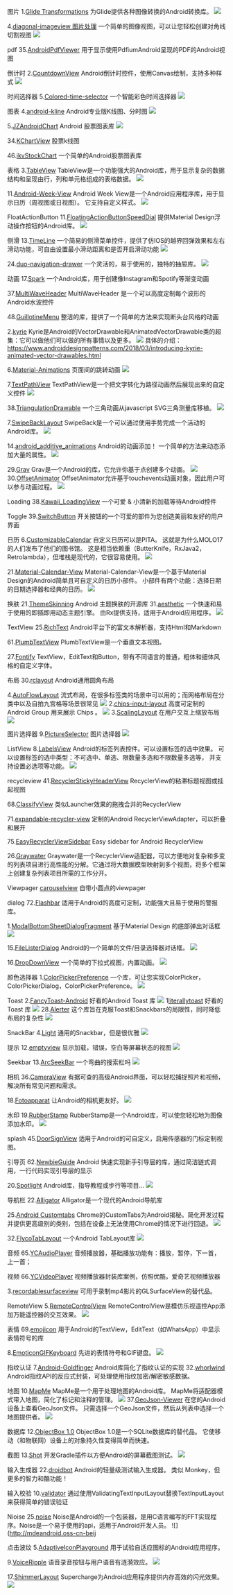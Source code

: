 图片
1.[Glide Transformations](https://github.com/wasabeef/glide-transformations)
为Glide提供各种图像转换的Android转换库。
![](http://mdeandroid.oss-cn-beijing.aliyuncs.com/article/2018Library3/glide.gif)

4.[diagonal-imageview 图片处理](https://github.com/santalu/diagonal-imageview)
一个简单的图像视图，可以让您轻松创建对角线切割视图
![](http://oxa6ou7z6.bkt.clouddn.com/ct.png)


pdf
35.[AndroidPdfViewer](https://github.com/barteksc/AndroidPdfViewer)
用于显示使用PdfiumAndroid呈现的PDF的Android视图





倒计时
2.[CountdownView](https://github.com/iwgang/CountdownView)
Android倒计时控件，使用Canvas绘制，支持多种样式
![](http://mdeandroid.oss-cn-beijing.aliyuncs.com/article/2018Library3/countdownview.png)



时间选择器
5.[Colored-time-selector](https://github.com/ehsunshine/colored-time-selector)
一个智能彩色时间选择器
![](http://mdeandroid.oss-cn-beijing.aliyuncs.com/article/2018Library/library01.jpg)





图表
4.[android-kline](https://github.com/VinsonGuo/android-kline)
Android专业版K线图、分时图
![](http://mdeandroid.oss-cn-beijing.aliyuncs.com/article/2018Library3/kchart.gif)

5.[JZAndroidChart](https://github.com/donglua/JZAndroidChart)
Android 股票图表库
![](http://mdeandroid.oss-cn-beijing.aliyuncs.com/article/2018Library3/jzandroidchart.gif)

34.[KChartView](https://github.com/tifezh/KChartView)
股票k线图

46.[ikvStockChart](https://github.com/wordplat/ikvStockChart)
一个简单的Android股票图表库





表格
3.[TableView](https://github.com/evrencoskun/TableView)
TableView是一个功能强大的Android库，用于显示复杂的数据结构和呈现由行，列和单元格组成的表格数据。
![](http://mdeandroid.oss-cn-beijing.aliyuncs.com/article/2018Library/library03.jpg)

11.[Android-Week-View](https://github.com/Quivr/Android-Week-View)
Android Week View是一个Android应用程序库，用于显示日历（周视图或日视图）。 它支持自定义样式。
![](http://mdeandroid.oss-cn-beijing.aliyuncs.com/android/weekly/screen-shot.png)




FloatActionButton
11.[FloatingActionButtonSpeedDial](https://github.com/leinardi/FloatingActionButtonSpeedDial)
提供Material Design浮动操作按钮的Android库。
![](http://mdeandroid.oss-cn-beijing.aliyuncs.com/article/2018Library4/Float_action_button.gif)





侧滑
13.[TimeLine](https://github.com/ditclear/TimeLine)
一个简易的侧滑菜单控件，提供了仿IOS的越界回弹效果和左右滑动功能，可自由设置最小滑动距离和是否开启滑动功能
![](http://mdeandroid.oss-cn-beijing.aliyuncs.com/article/2018Library4/TimeLine.gif)

24.[duo-navigation-drawer](https://github.com/PSD-Company/duo-navigation-drawer)
一个灵活的，易于使用的，独特的抽屉库。
![](http://mdeandroid.oss-cn-beijing.aliyuncs.com/android/weekly/263/263-3.gif)


动画
17.[Spark](https://github.com/TonnyL/Spark)
一个Android库，用于创建像Instagram和Spotify等渐变动画

37.[MultiWaveHeader](https://github.com/scwang90/MultiWaveHeader)
MultiWaveHeader 是一个可以高度定制每个波形的Android水波控件

48.[GuillotineMenu](https://github.com/Yalantis/GuillotineMenu-Android)
整洁的库，提供了一个简单的方法来实现断头台风格的动画

2.[kyrie](https://github.com/alexjlockwood/kyrie)
Kyrie是Android的VectorDrawable和AnimatedVectorDrawable类的超集：它可以做他们可以做的所有事情以及更多。
![](http://mdeandroid.oss-cn-beijing.aliyuncs.com/article/2018Library2/kyrie.gif)
具体的介绍：https://www.androiddesignpatterns.com/2018/03/introducing-kyrie-animated-vector-drawables.html

6.[Material-Animations](https://github.com/lgvalle/Material-Animations)
页面间的跳转动画
![](http://mdeandroid.oss-cn-beijing.aliyuncs.com/article/2018Library2/material_animations.gif)

7.[TextPathView](https://github.com/totond/TextPathView)
TextPathView是一个把文字转化为路径动画然后展现出来的自定义控件
![](http://mdeandroid.oss-cn-beijing.aliyuncs.com/article/2018Library2/textpathview.gif)

38.[TriangulationDrawable](https://github.com/nekocode/TriangulationDrawable)
一个三角动画从javascript SVG三角测量库移植。
![](http://mdeandroid.oss-cn-beijing.aliyuncs.com/android/weekly/263/263-2.gif)

7.[SwipeBackLayout](https://github.com/gongwen/SwipeBackLayout)
SwipeBack是一个可以通过使用手势完成一个活动的Android库。
![](http://mdeandroid.oss-cn-beijing.aliyuncs.com/android/weekly/screenshot1.gif)

14.[android_additive_animations](https://github.com/wirecube/android_additive_animations)
Android的动画添加！ 一个简单的方法来动态添加大量的属性。
![](http://mdeandroid.oss-cn-beijing.aliyuncs.com/android/weekly/269/QQ%E5%9B%BE%E7%89%8720171108191251.png)

29.[Grav](https://github.com/glomadrian/Grav)
Grav是一个Android的库，它允许你基于点创建多个动画。
![](http://mdeandroid.oss-cn-beijing.aliyuncs.com/android/weekly/260/260-2.gif)
30.[OffsetAnimator](https://github.com/russelarms/OffsetAnimator)
OffsetAnimator允许基于touchevents动画对象，因此用户可以参与动画过程。
![](http://mdeandroid.oss-cn-beijing.aliyuncs.com/android/weekly/260/260-3.gif)



Loading
38.[Kawaii_LoadingView](https://github.com/Carson-Ho/Kawaii_LoadingView)
一个可爱 & 小清新的加载等待Android控件




Toggle
39.[SwitchButton](https://github.com/kyleduo/SwitchButton)
开关按钮的一个可爱的部件为您创造美丽和友好的用户界面



日历
6.[CustomizableCalendar](https://github.com/MOLO17/CustomizableCalendar)
自定义日历可以是PITA。 这就是为什么MOLO17的人们发布了他们的图书馆。 这是相当依赖重（ButterKnife，RxJava2，Retrolambda），但堆栈是现代的，它很容易使用。
![](http://mdeandroid.oss-cn-beijing.aliyuncs.com/android/weekly/CalendarDemo.gif)

21.[Material-Calendar-View](https://github.com/Applandeo/Material-Calendar-View)
Material-Calendar-View是一个基于Material Design的Android简单且可自定义的日历小部件。 小部件有两个功能：选择日期的日期选择器和经典的日历。
![](http://mdeandroid.oss-cn-beijing.aliyuncs.com/android/weekly/264/264-1.png)


换肤
21.[ThemeSkinning](https://github.com/burgessjp/ThemeSkinning)
Android 主题换肤的开源库
31.[aesthetic](https://github.com/afollestad/aesthetic)
一个快速和易于使用的即插即用动态主题引擎。 由Rx提供支持，适用于Android应用程序。
![](http://mdeandroid.oss-cn-beijing.aliyuncs.com/android/weekly/260/260-4.gif)



TextView
25.[RichText](https://github.com/zzhoujay/RichText)
Android平台下的富文本解析器，支持Html和Markdown

61.[PlumbTextView](https://github.com/lybeat/PlumbTextView)
PlumbTextView是一个垂直文本视图。

27.[Fontify](https://github.com/mehdok/Fontify)
TextView，EditText和Button，带有不同语言的普通，粗体和细体风格的自定义字体。



布局
30.[rclayout](https://github.com/GcsSloop/rclayout)
Android通用圆角布局

4.[AutoFlowLayout](https://github.com/LRH1993/AutoFlowLayout)
流式布局，在很多标签类的场景中可以用的；而网格布局在分类中以及自拍九宫格等场景很常见
![](http://mdeandroid.oss-cn-beijing.aliyuncs.com/article/2018Library2/autoflowlayout.jpeg)
2.[chips-input-layout](https://github.com/tylersuehr7/chips-input-layout)
高度可定制的 Android Group 用来展示 Chips 。
![](http://oxa6ou7z6.bkt.clouddn.com/screen_contact_chip_details.png)
3.[ScalingLayout](https://github.com/iammert/ScalingLayout)
在用户交互上缩放布局
![](http://oxa6ou7z6.bkt.clouddn.com/gif_behavior.gif)



图片选择器
9.[PictureSelector](https://github.com/LuckSiege/PictureSelector)
图片选择器
![](http://mdeandroid.oss-cn-beijing.aliyuncs.com/article/2018Library2/pictureselector.jpg)



ListView
8.[LabelsView](https://github.com/donkingliang/LabelsView)
Android的标签列表控件。可以设置标签的选中效果。 可以设置标签的选中类型：不可选中、单选、限数量多选和不限数量多选等， 并支持设置必选项等功能。
![](http://mdeandroid.oss-cn-beijing.aliyuncs.com/article/2018Library2/labelsview.gif)





recycleview
41.[RecyclerStickyHeaderView](https://github.com/TellH/RecyclerStickyHeaderView)
RecyclerView的粘滞标题视图或挂起视图

68.[ClassifyView](https://github.com/beasonshu/ClassifyView)
类似Launcher效果的拖拽合并的RecyclerView

71.[expandable-recycler-view](https://github.com/thoughtbot/expandable-recycler-view)
定制的Android RecyclerViewAdapter，可以折叠和展开

75.[EasyRecyclerViewSidebar](https://github.com/CaMnter/EasyRecyclerViewSidebar)
Easy sidebar for Android RecyclerView

26.[Graywater](https://github.com/tumblr/Graywater)
Graywater是一个RecyclerView适配器，可以方便地对复杂和多变的列表项目进行高性能的分解。它通过将大数据模型映射到多个视图，将多个框架上创建复杂列表项目所需的工作分开。



Viewpager
[carouselview](https://github.com/sayyam/carouselview)
自带小圆点的viewpager










dialog
72.[Flashbar](https://github.com/aritraroy/Flashbar)
适用于Android的高度可定制，功能强大且易于使用的警报库。

1.[ModalBottomSheetDialogFragment](https://github.com/Commit451/ModalBottomSheetDialogFragment)
基于Material Design 的底部弹出对话框
![](http://mdeandroid.oss-cn-beijing.aliyuncs.com/article/2018Library2/dialog.png)

15.[FileListerDialog](https://github.com/FirzenYogesh/FileListerDialog/)
Android的一个简单的文件/目录选择器对话框。
![](http://mdeandroid.oss-cn-beijing.aliyuncs.com/android/weekly/267/267-2.png)

16.[DropDownView](https://github.com/AnthonyFermin/DropDownView)
一个简单的下拉式视图，内置动画。
![](http://mdeandroid.oss-cn-beijing.aliyuncs.com/android/weekly/266/266-1.gif)




颜色选择器
1.[ColorPickerPreference](https://github.com/skydoves/ColorPickerPreference)
一个库，可让您实现ColorPicker，ColorPickerDialog，ColorPickerPreference。
![](https://user-images.githubusercontent.com/24237865/36096666-9e9fc7ca-103a-11e8-9a1a-e1d685d000f9.png)




Toast
2.[FancyToast-Android](https://github.com/Shashank02051997/FancyToast-Android)
好看的Android Toast 库
![](http://mdeandroid.oss-cn-beijing.aliyuncs.com/article/2018Library/library02.png)
1[literallytoast](https://github.com/dvoiss/literallytoast)
好看的 Toast 库
![](http://oxa6ou7z6.bkt.clouddn.com/lit_toast.gif)
28.[Alerter](https://github.com/Tapadoo/Alerter)
这个库旨在克服Toast和Snackbars的局限性，同时降低布局的复杂性
![](http://mdeandroid.oss-cn-beijing.aliyuncs.com/android/weekly/260/260-1.gif)


SnackBar
4.[Light](https://github.com/TonnyL/Light)
通用的Snackbar，但是很优雅
![](http://mdeandroid.oss-cn-beijing.aliyuncs.com/article/AndroidL/androidl01.jpg)


提示
12.[emptyview](https://github.com/santalu/emptyview)
显示加载，错误，空白等屏幕状态的视图
![](http://mdeandroid.oss-cn-beijing.aliyuncs.com/android/weekly/error.png)




Seekbar
13.[ArcSeekBar](https://github.com/MarcinMoskala/ArcSeekBar)
一个弯曲的搜索栏吗
![](http://mdeandroid.oss-cn-beijing.aliyuncs.com/android/weekly/270/flow.gif)


相机
36.[CameraView](https://github.com/natario1/CameraView)
有据可查的高级Android界面，可以轻松捕捉照片和视频，解决所有常见问题和需求。

18.[Fotoapparat](https://github.com/Fotoapparat/Fotoapparat)
让Android的相机更友好。
![](http://mdeandroid.oss-cn-beijing.aliyuncs.com/android/weekly/265/265-1.png)


水印
19.[RubberStamp](https://github.com/vinaygaba/RubberStamp)
RubberStamp是一个Android库，可以使您轻松地为图像添加水印。
![](http://mdeandroid.oss-cn-beijing.aliyuncs.com/android/weekly/265/265-2.gif)




splash
45.[DoorSignView](https://github.com/renaudcerrato/DoorSignView)
适用于Android的可自定义，启用传感器的门标定制视图。





引导页
62.[NewbieGuide](https://github.com/huburt-Hu/NewbieGuide)
Android 快速实现新手引导层的库，通过简洁链式调用，一行代码实现引导层的显示

20.[Spotlight](https://github.com/TakuSemba/Spotlight)
Android库，指导教程或步行等项目...
![](http://mdeandroid.oss-cn-beijing.aliyuncs.com/android/weekly/265/265-3.gif)


导航栏
22.[Alligator](https://github.com/aartikov/Alligator)
Alligator是一个现代的Android导航库

25.[Android Customtabs](https://github.com/saschpe/android-customtabs)
Chrome的CustomTabs为Android揭秘。简化开发过程并提供更高级别的类别，包括在设备上无法使用Chrome的情况下进行回退。
![](http://mdeandroid.oss-cn-beijing.aliyuncs.com/android/weekly/262/262-1.png)

32.[FlycoTabLayout](https://github.com/H07000223/FlycoTabLayout)
一个Android TabLayout库
![](http://mdeandroid.oss-cn-beijing.aliyuncs.com/android/other/flytab.gif)


音频
65.[YCAudioPlayer](https://github.com/yangchong211/YCAudioPlayer)
音频播放器，基础播放功能有：播放，暂停，下一首，上一首；





视频
66.[YCVideoPlayer](https://github.com/yangchong211/YCVideoPlayer)
视频播放器封装库案例，仿照优酷，爱奇艺视频播放器

3.[recordablesurfaceview](https://github.com/UncorkedStudios/recordablesurfaceview)
可用于录制mp4影片的GLSurfaceView的替代品。



RemoteView
5.[RemoteControlView](https://github.com/simplezhli/RemoteControlView)
RemoteControlView是模仿乐视遥控App添加万能遥控器的交互效果。
![](http://mdeandroid.oss-cn-beijing.aliyuncs.com/article/2018Library2/remotecontrolview.gif)



表情
69.[emojicon](https://github.com/rockerhieu/emojicon)
用于Android的TextView，EditText（如WhatsApp）中显示表情符号的库

8.[EmoticonGIFKeyboard](https://github.com/kevalpatel2106/EmoticonGIFKeyboard)
先进的表情符号和GIF键盘。
![](http://mdeandroid.oss-cn-beijing.aliyuncs.com/android/weekly/gif_demo_1.gif)


指纹认证
7.[Android-Goldfinger](https://github.com/infinum/Android-Goldfinger)
Android库简化了指纹认证的实现
32.[whorlwind](https://github.com/square/whorlwind)
Android指纹API的反应式封装，可处理使用指纹加密/解密敏感数据。



地图
10.[MapMe](https://github.com/TradeMe/MapMe)
MapMe是一个用于处理地图的Android库。 MapMe将适配器模式带入地图，简化了标记和注释的管理。
![](http://mdeandroid.oss-cn-beijing.aliyuncs.com/android/weekly/feature.png)
37.[GeoJson-Viewer](https://github.com/Nextome/GeoJsonify)
在您的Android设备上查看GeoJson文件。 只需选择一个GeoJson文件，然后从列表中选择一个地图提供者。
![](http://mdeandroid.oss-cn-beijing.aliyuncs.com/android/weekly/263/263-1.png)



数据库
12.[ObjectBox 1.0](http://objectbox.io/objectbox-1-0/)
ObjectBox 1.0是一个SQLite数据库的替代品。 它使移动（和物联网）设备上的对象持久性变得简单而快速。



截图
13.[Shot](https://github.com/karumi/shot)
开发Gradle插件以方便Android的屏幕截图测试。
![](http://mdeandroid.oss-cn-beijing.aliyuncs.com/android/weekly/smallVerificationReport1.png)


输入生成器
22.[droidbot](https://github.com/honeynet/droidbot)
Android的轻量级测试输入生成器。 类似 Monkey，但更多的智力和酷功能！

输入校验
10.[validator](https://github.com/jpetitto/validator)
通过使用ValidatingTextInputLayout替换TextInputLayout来获得简单的错误验证



Nioise
25.[noise](https://github.com/paramsen/noise)
Noise是Android的一个包装器，是用C语言编写的FFT实现程序。Noise是一个易于使用的api，适用于Android开发人员。
![](http://mdeandroid.oss-cn-beij


点击波纹
5.[AdaptiveIconPlayground](https://github.com/nickbutcher/AdaptiveIconPlayground)
用于试验自适应图标的Android应用程序。


9.[VoiceRipple](https://github.com/wotomas/VoiceRipple)
语音录音按钮与用户语音有涟漪效应。
![](http://mdeandroid.oss-cn-beijing.aliyuncs.com/android/weekly/voiceRippleView.gif)


17.[ShimmerLayout](https://github.com/team-supercharge/ShimmerLayout)
Supercharge为Android应用程序提供内存高效的闪光效果。
![](http://mdeandroid.oss-cn-beijing.aliyuncs.com/android/weekly/266/266-2.gif)


